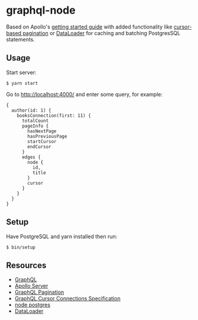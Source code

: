 # graphql-node

Based on Apollo's [getting started guide](https://www.apollographql.com/docs/apollo-server/getting-started/) with added functionality like [cursor-based pagination](https://facebook.github.io/relay/graphql/connections.htm) or [DataLoader](https://github.com/graphql/dataloader) for caching and batching PostgresSQL statements.

## Usage

Start server:

```
$ yarn start
```

Go to [http://localhost:4000/](http://localhost:4000/) and enter some query, for example:

```
{
  author(id: 1) {
    booksConnection(first: 11) {
      totalCount
      pageInfo {
        hasNextPage
        hasPreviousPage
        startCursor
        endCursor
      }
      edges {
        node {
          id,
          title
        }
        cursor
      }
    }
  }
}
```

## Setup

Have PostgreSQL and yarn installed then run:

```
$ bin/setup
```

## Resources

- [GraphQL](https://graphql.org/learn/)
- [Apollo Server](https://www.apollographql.com/docs/apollo-server/)
- [GraphQL Pagination](https://graphql.org/learn/pagination/)
- [GraphQL Cursor Connections Specification](https://facebook.github.io/relay/graphql/connections.htm)
- [node postgres](http://node-postgres.com/)
- [DataLoader](https://github.com/graphql/dataloader)
